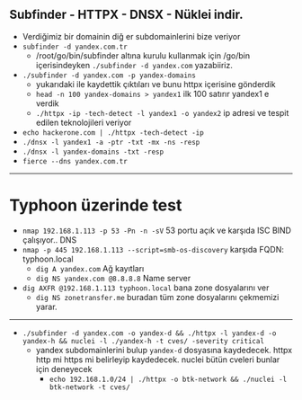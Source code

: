 ## Subfinder - HTTPX - DNSX - Nüklei indir. ## 
  - Verdiğimiz bir domainin diğ                                                                 er subdomainlerini bize veriyor
  - `subfinder -d yandex.com.tr` 
    - /root/go/bin/subfinder altına kurulu kullanmak için /go/bin içerisindeyken  `./subfinder -d yandex.com` yazabiiriz.
  - `./subfinder -d yandex.com -p yandex-domains`
    - yukarıdaki ile kaydettik çıktıları ve bunu httpx içerisine gönderdik
    - `head -n 100 yandex-domains > yandex1` ilk 100 satırır yandex1 e verdik
    - `./httpx -ip -tech-detect -l yandex1 -o yandex2` ip adresi ve tespit edilen teknolojileri veriyor
  - `echo hackerone.com | ./httpx -tech-detect -ip`
  - `./dnsx -l yandex1 -a -ptr -txt -mx -ns -resp` 
  - `./dnsx -l yandex-domains -txt -resp`
  - `fierce --dns yandex.com.tr`
----
# Typhoon üzerinde test #

  * `nmap 192.168.1.113 -p 53 -Pn -n -sV`  53 portu açık ve karşıda ISC BIND çalışıyor.. DNS 
  * `nmap -p 445 192.168.1.113 --script=smb-os-discovery` karşıda FQDN: typhoon.local
    * `dig A yandex.com` Ağ kayıtları 
    * `dig NS yandex.com @8.8.8.8` Name server
  * `dig AXFR @192.168.1.113 typhoon.local` bana zone dosyalarını ver 
    * `dig NS zonetransfer.me` buradan tüm zone dosyalarını çekmemizi yarar. 
  
---
  - `./subfinder -d yandex.com -o yandex-d && ./httpx -l yandex-d -o yandex-h && nuclei -l ./yandex-h -t cves/ -severity critical` 
    - yandex subdomainlerini bulup `yandex-d` dosyasına kaydedecek. httpx http mi https mi belirleyip kaydedecek. nuclei bütün cveleri bunlar için deneyecek
      - `echo 192.168.1.0/24 | ./httpx -o btk-network && ./nuclei -l btk-network -t cves/`





















